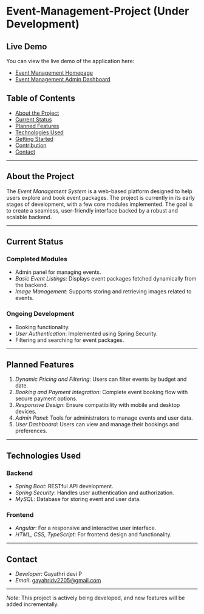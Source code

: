 # Event-Management-Project (Under Development)



## Live Demo
You can view the live demo of the application here:
- [Event Management Homepage](https://manibharathy-k.github.io/EventManagement/homepage)
- [Event Management Admin Dashboard](https://manibharathy-k.github.io/EventManagement/dashboard/home)


## Table of Contents
- [About the Project](#about-the-project)
- [Current Status](#current-status)
- [Planned Features](#planned-features)
- [Technologies Used](#technologies-used)
- [Getting Started](#getting-started)
- [Contribution](#contribution)
- [Contact](#contact)

---

## About the Project
The *Event Management System* is a web-based platform designed to help users explore and book event packages. The project is currently in its early stages of development,  with a few core modules implemented. The goal is to create a seamless, user-friendly interface backed by a robust and scalable backend.

---

## Current Status
### Completed Modules
- Admin panel for managing events.
- *Basic Event Listings*: Displays event packages fetched dynamically from the backend.
- *Image Management*: Supports storing and retrieving images related to events.

### Ongoing Development
- Booking functionality.
- *User Authentication*: Implemented using Spring Security.
- Filtering and searching for event packages.

---

## Planned Features
1. *Dynamic Pricing and Filtering*: Users can filter events by budget and date.
2. *Booking and Payment Integration*: Complete event booking flow with secure payment options.
3. *Responsive Design*: Ensure compatibility with mobile and desktop devices.
4. *Admin Panel*: Tools for administrators to manage events and user data.
5. *User Dashboard*: Users can view and manage their bookings and preferences.

---

## Technologies Used
### Backend
- *Spring Boot*: RESTful API development.
- *Spring Security*: Handles user authentication and authorization.
- *MySQL*: Database for storing event and user data.

### Frontend
- *Angular*: For a responsive and interactive user interface.
- *HTML, CSS, TypeScript*: For frontend design and functionality.




---

## Contact
- *Developer*: Gayathri devi P
- *Email*: gayahridv2205@gmail.com


---

*Note*: This project is actively being developed, and new features will be added incrementally.
